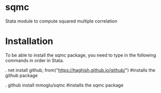 # sqmc
Stata module to compute squared multiple correlation

# Installation
To be able to install the sqmc package, you need to type in the following commands in order in Stata.

. net install github, from("https://haghish.github.io/github/") #installs the github package

. github install mmoglu/sqmc #installs the sqmc package
